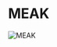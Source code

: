 # MEAK
![MEAK](https://github.com/Akbasniwal/MEAK/assets/81099898/c5d23e35-1a8e-4fdf-af5c-f1f074d86a40)
